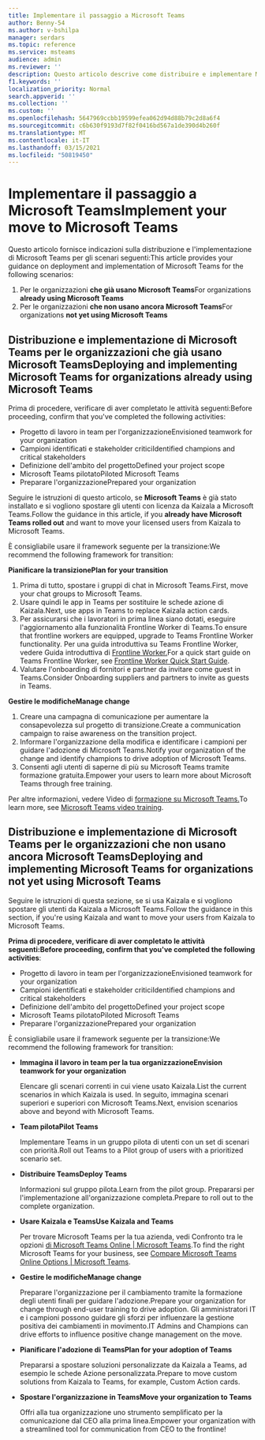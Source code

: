 ```yaml
---
title: Implementare il passaggio a Microsoft Teams
author: Benny-54
ms.author: v-bshilpa
manager: serdars
ms.topic: reference
ms.service: msteams
audience: admin
ms.reviewer: ''
description: Questo articolo descrive come distribuire e implementare Microsoft Teams.
f1.keywords: ''
localization_priority: Normal
search.appverid: ''
ms.collection: ''
ms.custom: ''
ms.openlocfilehash: 5647969ccbb19599efea062d94d88b79c2d8a6f4
ms.sourcegitcommit: c6b630f9193d7f82f0416bd567a1de390d4b260f
ms.translationtype: MT
ms.contentlocale: it-IT
ms.lasthandoff: 03/15/2021
ms.locfileid: "50819450"
---
```

# <a name="implement-your-move-to-microsoft-teams"></a><span data-ttu-id="9d277-103">Implementare il passaggio a Microsoft Teams</span><span class="sxs-lookup"><span data-stu-id="9d277-103">Implement your move to Microsoft Teams</span></span>

<span data-ttu-id="9d277-104">Questo articolo fornisce indicazioni sulla distribuzione e l'implementazione di Microsoft Teams per gli scenari seguenti:</span><span class="sxs-lookup"><span data-stu-id="9d277-104">This article provides your guidance on deployment and implementation of Microsoft Teams for the following scenarios:</span></span>

1. <span data-ttu-id="9d277-105">Per le organizzazioni **che già usano Microsoft Teams**</span><span class="sxs-lookup"><span data-stu-id="9d277-105">For organizations **already using Microsoft Teams**</span></span>
2. <span data-ttu-id="9d277-106">Per le organizzazioni **che non usano ancora Microsoft Teams**</span><span class="sxs-lookup"><span data-stu-id="9d277-106">For organizations **not yet using Microsoft Teams**</span></span>

## <a name="deploying-and-implementing-microsoft-teams-for-organizations-already-using-microsoft-teams"></a><span data-ttu-id="9d277-107">Distribuzione e implementazione di Microsoft Teams per le organizzazioni che già usano Microsoft Teams</span><span class="sxs-lookup"><span data-stu-id="9d277-107">Deploying and implementing Microsoft Teams for organizations already using Microsoft Teams</span></span>
 
<span data-ttu-id="9d277-108">Prima di procedere, verificare di aver completato le attività seguenti:</span><span class="sxs-lookup"><span data-stu-id="9d277-108">Before proceeding, confirm that you've completed the following activities:</span></span> 

- <span data-ttu-id="9d277-109">Progetto di lavoro in team per l'organizzazione</span><span class="sxs-lookup"><span data-stu-id="9d277-109">Envisioned teamwork for your organization</span></span>  
- <span data-ttu-id="9d277-110">Campioni identificati e stakeholder critici</span><span class="sxs-lookup"><span data-stu-id="9d277-110">Identified champions and critical stakeholders</span></span> 
- <span data-ttu-id="9d277-111">Definizione dell'ambito del progetto</span><span class="sxs-lookup"><span data-stu-id="9d277-111">Defined your project scope</span></span>  
- <span data-ttu-id="9d277-112">Microsoft Teams pilotato</span><span class="sxs-lookup"><span data-stu-id="9d277-112">Piloted Microsoft Teams</span></span> 
- <span data-ttu-id="9d277-113">Preparare l'organizzazione</span><span class="sxs-lookup"><span data-stu-id="9d277-113">Prepared your organization</span></span> 

<span data-ttu-id="9d277-114">Seguire le istruzioni di questo articolo, se **Microsoft Teams** è già stato installato e si vogliono spostare gli utenti con licenza da Kaizala a Microsoft Teams.</span><span class="sxs-lookup"><span data-stu-id="9d277-114">Follow the guidance in this article, if you **already have Microsoft Teams rolled out** and want to move your licensed users from Kaizala to Microsoft Teams.</span></span> 
   
<span data-ttu-id="9d277-115">È consigliabile usare il framework seguente per la transizione:</span><span class="sxs-lookup"><span data-stu-id="9d277-115">We recommend the following framework for transition:</span></span>  
   
<span data-ttu-id="9d277-116">**Pianificare la transizione**</span><span class="sxs-lookup"><span data-stu-id="9d277-116">**Plan for your transition**</span></span> 
   
1. <span data-ttu-id="9d277-117">Prima di tutto, spostare i gruppi di chat in Microsoft Teams.</span><span class="sxs-lookup"><span data-stu-id="9d277-117">First, move your chat groups to Microsoft Teams.</span></span>
1. <span data-ttu-id="9d277-118">Usare quindi le app in Teams per sostituire le schede azione di Kaizala.</span><span class="sxs-lookup"><span data-stu-id="9d277-118">Next, use apps in Teams to replace Kaizala action cards.</span></span>
1. <span data-ttu-id="9d277-119">Per assicurarsi che i lavoratori in prima linea siano dotati, eseguire l'aggiornamento alla funzionalità Frontline Worker di Teams.</span><span class="sxs-lookup"><span data-stu-id="9d277-119">To ensure that frontline workers are equipped, upgrade to Teams Frontline Worker functionality.</span></span> <span data-ttu-id="9d277-120">Per una guida introduttiva su Teams Frontline Worker, vedere Guida introduttiva di [Frontline Worker.](https://docs.microsoft.com/microsoftteams/flw-quickstart)</span><span class="sxs-lookup"><span data-stu-id="9d277-120">For a quick start guide on Teams Frontline Worker, see [Frontline Worker Quick Start Guide](https://docs.microsoft.com/microsoftteams/flw-quickstart).</span></span>
1. <span data-ttu-id="9d277-121">Valutare l'onboarding di fornitori e partner da invitare come guest in Teams.</span><span class="sxs-lookup"><span data-stu-id="9d277-121">Consider Onboarding suppliers and partners to invite as guests in Teams.</span></span>  
  
<span data-ttu-id="9d277-122">**Gestire le modifiche**</span><span class="sxs-lookup"><span data-stu-id="9d277-122">**Manage change**</span></span>  
   
1. <span data-ttu-id="9d277-123">Creare una campagna di comunicazione per aumentare la consapevolezza sul progetto di transizione.</span><span class="sxs-lookup"><span data-stu-id="9d277-123">Create a communication campaign to raise awareness on the transition project.</span></span> 
1. <span data-ttu-id="9d277-124">Informare l'organizzazione della modifica e identificare i campioni per guidare l'adozione di Microsoft Teams.</span><span class="sxs-lookup"><span data-stu-id="9d277-124">Notify your organization of the change and identify champions to drive adoption of Microsoft Teams.</span></span> 
1. <span data-ttu-id="9d277-125">Consenti agli utenti di saperne di più su Microsoft Teams tramite formazione gratuita.</span><span class="sxs-lookup"><span data-stu-id="9d277-125">Empower your users to learn more about Microsoft Teams through free training.</span></span> 
   
<span data-ttu-id="9d277-126">Per altre informazioni, vedere Video di [formazione su Microsoft Teams.](https://support.microsoft.com/office/microsoft-teams-video-training-4f108e54-240b-4351-8084-b1089f0d21d7?ui=en-us&rs=en-us&ad=us)</span><span class="sxs-lookup"><span data-stu-id="9d277-126">To learn more, see [Microsoft Teams video training](https://support.microsoft.com/office/microsoft-teams-video-training-4f108e54-240b-4351-8084-b1089f0d21d7?ui=en-us&rs=en-us&ad=us).</span></span>   
 
## <a name="deploying-and-implementing-microsoft-teams-for-organizations-not-yet-using-microsoft-teams"></a><span data-ttu-id="9d277-127">Distribuzione e implementazione di Microsoft Teams per le organizzazioni che non usano ancora Microsoft Teams</span><span class="sxs-lookup"><span data-stu-id="9d277-127">Deploying and implementing Microsoft Teams for organizations not yet using Microsoft Teams</span></span>
 
<span data-ttu-id="9d277-128">Seguire le istruzioni di questa sezione, se si usa Kaizala e si vogliono spostare gli utenti da Kaizala a Microsoft Teams.</span><span class="sxs-lookup"><span data-stu-id="9d277-128">Follow the guidance in this section, if you're using Kaizala and want to move your users from Kaizala to Microsoft Teams.</span></span>
   
<span data-ttu-id="9d277-129">**Prima di procedere, verificare di aver completato le attività seguenti:**</span><span class="sxs-lookup"><span data-stu-id="9d277-129">**Before proceeding, confirm that you've completed the following activities**:</span></span> 
   
- <span data-ttu-id="9d277-130">Progetto di lavoro in team per l'organizzazione</span><span class="sxs-lookup"><span data-stu-id="9d277-130">Envisioned teamwork for your organization</span></span> 
- <span data-ttu-id="9d277-131">Campioni identificati e stakeholder critici</span><span class="sxs-lookup"><span data-stu-id="9d277-131">Identified champions and critical stakeholders</span></span> 
- <span data-ttu-id="9d277-132">Definizione dell'ambito del progetto</span><span class="sxs-lookup"><span data-stu-id="9d277-132">Defined your project scope</span></span>  
- <span data-ttu-id="9d277-133">Microsoft Teams pilotato</span><span class="sxs-lookup"><span data-stu-id="9d277-133">Piloted Microsoft Teams</span></span>
- <span data-ttu-id="9d277-134">Preparare l'organizzazione</span><span class="sxs-lookup"><span data-stu-id="9d277-134">Prepared your organization</span></span>  
   
<span data-ttu-id="9d277-135">È consigliabile usare il framework seguente per la transizione:</span><span class="sxs-lookup"><span data-stu-id="9d277-135">We recommend the following framework for transition:</span></span> 
   
- <span data-ttu-id="9d277-136">**Immagina il lavoro in team per la tua organizzazione**</span><span class="sxs-lookup"><span data-stu-id="9d277-136">**Envision teamwork for your organization**</span></span> 
   
   <span data-ttu-id="9d277-137">Elencare gli scenari correnti in cui viene usato Kaizala.</span><span class="sxs-lookup"><span data-stu-id="9d277-137">List the current scenarios in which Kaizala is used.</span></span> <span data-ttu-id="9d277-138">In seguito, immagina scenari superiori e superiori con Microsoft Teams.</span><span class="sxs-lookup"><span data-stu-id="9d277-138">Next, envision scenarios above and beyond with Microsoft Teams.</span></span>  

- <span data-ttu-id="9d277-139">**Team pilota**</span><span class="sxs-lookup"><span data-stu-id="9d277-139">**Pilot Teams**</span></span>

   <span data-ttu-id="9d277-140">Implementare Teams in un gruppo pilota di utenti con un set di scenari con priorità.</span><span class="sxs-lookup"><span data-stu-id="9d277-140">Roll out Teams to a Pilot group of users with a prioritized scenario set.</span></span> 

- <span data-ttu-id="9d277-141">**Distribuire Teams**</span><span class="sxs-lookup"><span data-stu-id="9d277-141">**Deploy Teams**</span></span> 

   <span data-ttu-id="9d277-142">Informazioni sul gruppo pilota.</span><span class="sxs-lookup"><span data-stu-id="9d277-142">Learn from the pilot group.</span></span> <span data-ttu-id="9d277-143">Prepararsi per l'implementazione all'organizzazione completa.</span><span class="sxs-lookup"><span data-stu-id="9d277-143">Prepare to roll out to the complete organization.</span></span>  

- <span data-ttu-id="9d277-144">**Usare Kaizala e Teams**</span><span class="sxs-lookup"><span data-stu-id="9d277-144">**Use Kaizala and Teams**</span></span>  

   <span data-ttu-id="9d277-145">Per trovare Microsoft Teams per la tua azienda, vedi Confronto tra le opzioni [di Microsoft Teams Online | Microsoft Teams](https://www.microsoft.com/microsoft-teams/compare-microsoft-teams-options).</span><span class="sxs-lookup"><span data-stu-id="9d277-145">To find the right Microsoft Teams for your business, see [Compare Microsoft Teams Online Options | Microsoft Teams](https://www.microsoft.com/microsoft-teams/compare-microsoft-teams-options).</span></span> 

- <span data-ttu-id="9d277-146">**Gestire le modifiche**</span><span class="sxs-lookup"><span data-stu-id="9d277-146">**Manage change**</span></span> 

   <span data-ttu-id="9d277-147">Preparare l'organizzazione per il cambiamento tramite la formazione degli utenti finali per guidare l'adozione.</span><span class="sxs-lookup"><span data-stu-id="9d277-147">Prepare your organization for change through end-user training to drive adoption.</span></span> <span data-ttu-id="9d277-148">Gli amministratori IT e i campioni possono guidare gli sforzi per influenzare la gestione positiva dei cambiamenti in movimento.</span><span class="sxs-lookup"><span data-stu-id="9d277-148">IT Admins and Champions can drive efforts to influence positive change management on the move.</span></span>  

- <span data-ttu-id="9d277-149">**Pianificare l'adozione di Teams**</span><span class="sxs-lookup"><span data-stu-id="9d277-149">**Plan for your adoption of Teams**</span></span>

    <span data-ttu-id="9d277-150">Prepararsi a spostare soluzioni personalizzate da Kaizala a Teams, ad esempio le schede Azione personalizzata.</span><span class="sxs-lookup"><span data-stu-id="9d277-150">Prepare to move custom solutions from Kaizala to Teams, for example, Custom Action cards.</span></span> 
     
- <span data-ttu-id="9d277-151">**Spostare l'organizzazione in Teams**</span><span class="sxs-lookup"><span data-stu-id="9d277-151">**Move your organization to Teams**</span></span> 

    <span data-ttu-id="9d277-152">Offri alla tua organizzazione uno strumento semplificato per la comunicazione dal CEO alla prima linea.</span><span class="sxs-lookup"><span data-stu-id="9d277-152">Empower your organization with a streamlined tool for communication from CEO to the frontline!</span></span> 
